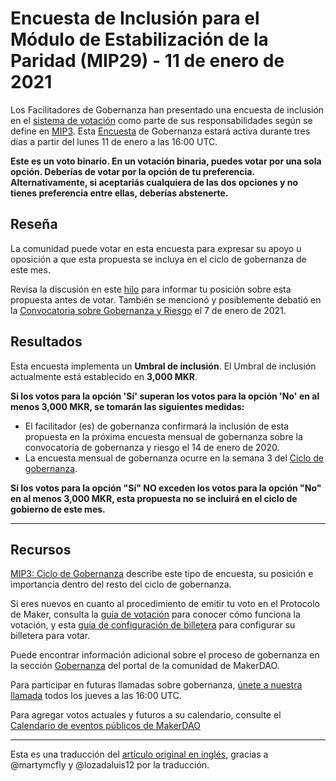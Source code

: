 # Encuesta de Inclusión para el Módulo de Estabilización de la Paridad (MIP29) - 11 de enero de 2021

Los Facilitadores de Gobernanza han presentado una encuesta de inclusión en el [sistema de votación](https://vote.makerdao.com/polling) como parte de sus responsabilidades según se define en [MIP3](https://github.com/makerdao/mips). Esta [Encuesta](https://community-development.makerdao.com/en/learn/governance/on-chain-gov) de Gobernanza estará activa durante tres días a partir del lunes 11 de enero a las 16:00 UTC.

**Este es un voto binario. En un votación binaria, puedes votar por una sola opción. Deberías de votar por la opción de tu preferencia. Alternativamente, si aceptariás cualquiera de las dos opciones y no tienes preferencia entre ellas, deberías abstenerte.**

## **Reseña**

La comunidad puede votar en esta encuesta para expresar su apoyo u oposición a que esta propuesta se incluya en el ciclo de gobernanza de este mes.

Revisa la discusión en este [hilo](https://forum.makerdao.com/t/mip29-peg-stability-module/5071) para informar tu posición sobre esta propuesta antes de votar. También se mencionó y posiblemente debatió en la [Convocatoria sobre Gobernanza y Riesgo](https://forum.makerdao.com/t/agenda-discussion-scientific-governance-and-risk-123-thursday-january-7-17-00-utc/5928) el 7 de enero de 2021.

## Resultados

Esta encuesta implementa un **Umbral de inclusión**. El Umbral de inclusión actualmente está establecido en **3,000 MKR**.

**Si los votos para la opción 'Sí' superan los votos para la opción 'No' en al menos 3,000 MKR, se tomarán las siguientes medidas:**

- El facilitador (es) de gobernanza confirmará la inclusión de esta propuesta en la próxima encuesta mensual de gobernanza sobre la convocatoria de gobernanza y riesgo el 14 de enero de 2020.
- La encuesta mensual de gobernanza ocurre en la semana 3 del [Ciclo de gobernanza](https://github.com/makerdao/mips/blob/Accepted/MIP3/mip3.md).

**Si los votos para la opción "Sí" NO exceden los votos para la opción "No" en al menos 3,000 MKR, esta propuesta no se incluirá en el ciclo de gobierno de este mes.**

---

## **Recursos**

[MIP3: Ciclo de Gobernanza](https://github.com/makerdao/mips/blob/Accepted/MIP3/mip3.md) describe este tipo de encuesta, su posición e importancia dentro del resto del ciclo de gobernanza.

Si eres nuevos en cuanto al procedimiento de emitir tu voto en el Protocolo de Maker, consulta la [guía de votación](https://community-development.makerdao.com/en/learn/governance/how-voting-works/) para conocer cómo funciona la votación, y esta [guía de configuración de billetera](https://community-development.makerdao.com/en/learn/governance/voting-setup/) para configurar su billetera para votar.

Puede encontrar información adicional sobre el proceso de gobernanza en la sección [Gobernanza](https://community-development.makerdao.com/en/learn/governance) del portal de la comunidad de MakerDAO.

Para participar en futuras llamadas sobre gobernanza, [únete a nuestra llamada](https://github.com/makerdao/community/tree/master/governance/governance-and-risk-meetings) todos los jueves a las 16:00 UTC.

Para agregar votos actuales y futuros a su calendario, consulte el [Calendario de eventos públicos de MakerDAO](https://calendar.google.com/calendar/embed?src=makerdao.com_3efhm2ghipksegl009ktniomdk%40group.calendar.google.com&ctz=UTC&mode=week&showCalendars=0&showPrint=0)

---

Esta es una traducción del [artículo original en inglés](https://github.com/makerdao/community/blob/master/governance/polls/Inclusion%20Poll%20-%20MIP29%20-%20January%2011,%202021.md), gracias a @martymcfly y @lozadaluis12 por la traducción.
